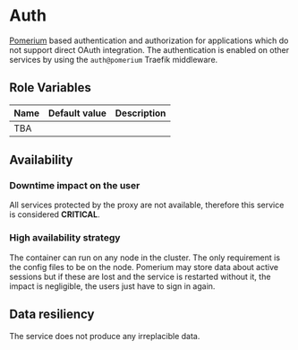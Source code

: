# Auth

[Pomerium](https://www.pomerium.com/) based authentication and authorization for applications which do not support direct OAuth integration. The authentication is enabled on other services by using the `auth@pomerium` Traefik middleware.

## Role Variables

| Name | Default value | Description |
|------|---------------|-------------|
| TBA | |

## Availability

### Downtime impact on the user
All services protected by the proxy are not available, therefore this service is considered **CRITICAL**.

### High availability strategy
The container can run on any node in the cluster. The only requirement is the config files to be on the node. Pomerium may store data about active sessions but if these are lost and the service is restarted without it, the impact is negligible, the users just have to sign in again.

## Data resiliency
The service does not produce any irreplacible data.
